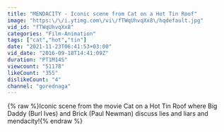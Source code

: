 ```yaml
---
title: "MENDACITY - Iconic scene from Cat on a Hot Tin Roof"
image: "https:\/\/i.ytimg.com\/vi\/fTWqUhvqXx8\/hqdefault.jpg"
vid_id: "fTWqUhvqXx8"
categories: "Film-Animation"
tags: ["cat","hot","tin"]
date: "2021-11-23T06:41:53+03:00"
vid_date: "2016-09-18T14:41:09Z"
duration: "PT1M14S"
viewcount: "51178"
likeCount: "355"
dislikeCount: "4"
channel: "gorednaga"
---
```

{% raw %}Iconic scene from the movie Cat on a Hot Tin Roof where Big Daddy (Burl Ives) and Brick (Paul Newman) discuss lies and liars and mendacity!{% endraw %}
